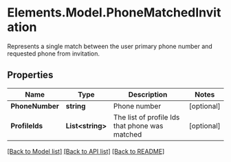 # Elements.Model.PhoneMatchedInvitation
Represents a single match between the user primary phone number and requested phone from invitation.

## Properties

Name | Type | Description | Notes
------------ | ------------- | ------------- | -------------
**PhoneNumber** | **string** | Phone number | [optional] 
**ProfileIds** | **List&lt;string&gt;** | The list of profile Ids that phone was matched | [optional] 

[[Back to Model list]](../README.md#documentation-for-models) [[Back to API list]](../README.md#documentation-for-api-endpoints) [[Back to README]](../README.md)

